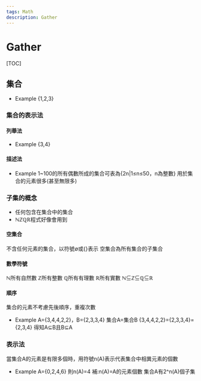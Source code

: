 ```yaml
---
tags: Math
description: Gather
---
```


# Gather

[TOC]

## 集合

- Example
{1,2,3}

### 集合的表示法
#### 列舉法
- Example
{3,4}
#### 描述法

- Example
1~100的所有偶數所成的集合可表為{2n|1≤n≤50，n為整數}
用於集合的元素很多(甚至無限多)

### 子集的概念

- 任何包含在集合中的集合
- ℕℤℚℝ程式好像會用到

#### 空集合

不含任何元素的集合，以符號∅或{}表示
空集合為所有集合的子集合

#### 數學符號

ℕ所有自然數 ℤ所有整數 ℚ所有有理數 ℝ所有實數 ℕ⊆ℤ⊆ℚ⊆ℝ

#### 順序

集合的元素不考慮先後順序，重複次數

- Example
A={3,4,4,2,2}，B={2,3,3,4} 集合A=集合B
{3,4,4,2,2}={2,3,3,4}={2,3,4} 得知A⊆B且B⊆A

### 表示法

當集合A的元素是有限多個時，用符號n(A)表示代表集合中相異元素的個數
- Example
A={0,2,4,6} 則n(A)=4
補:n(A)=A的元素個數 集合A有2^n(A)個子集